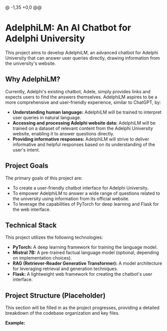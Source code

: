 @ -1,35 +0,0 @@
# AdelphiLM: An AI Chatbot for Adelphi University

This project aims to develop AdelphiLM, an advanced chatbot for Adelphi University that can answer user queries directly, drawing information from the university's website.

## Why AdelphiLM?

Currently, Adelphi's existing chatbot, Adele, simply provides links and expects users to find the answers themselves. AdelphiLM aspires to be a more comprehensive and user-friendly experience, similar to ChatGPT, by:

- **Understanding human language:** AdelphiLM will be trained to interpret user queries in natural language.
- **Accessing and processing Adelphi website data:** AdelphiLM will be trained on a dataset of relevant content from the Adelphi University website, enabling it to answer questions directly.
- **Providing informative responses:** AdelphiLM will strive to deliver informative and helpful responses based on its understanding of the user's intent.

## Project Goals

The primary goals of this project are:

- To create a user-friendly chatbot interface for Adelphi University.
- To empower AdelphiLM to answer a wide range of questions related to the university using information from its official website.
- To leverage the capabilities of PyTorch for deep learning and Flask for the web interface.

## Technical Stack

This project utilizes the following technologies:

- **PyTorch:** A deep learning framework for training the language model.
- **Mistral 7B:** A pre-trained factual language model (optional, depending on implementation choices).
- **RAG (Retriever-Reader Generative Transformer):** A model architecture for leveraging retrieval and generation techniques.
- **Flask:** A lightweight web framework for creating the chatbot's user interface.

## Project Structure (Placeholder)

This section will be filled in as the project progresses, providing a detailed breakdown of the codebase organization and key files. 

**Example:**
